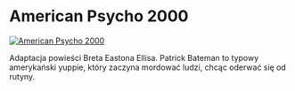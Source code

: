 American Psycho 2000 
=============
[![American Psycho 2000 ](http://vidos.pl/images/player.gif)](http://vidos.pl/american-psycho-2000)

 Adaptacja powieści Breta Eastona Ellisa. Patrick Bateman to typowy amerykański yuppie, który zaczyna mordować ludzi, chcąc oderwać się od rutyny.
